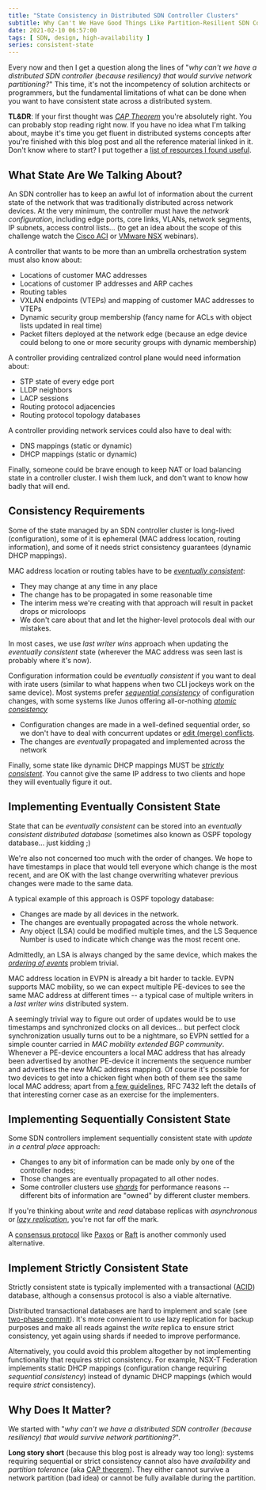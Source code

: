 ```yaml
---
title: "State Consistency in Distributed SDN Controller Clusters"
subtitle: Why Can't We Have Good Things Like Partition-Resilient SDN Controllers
date: 2021-02-10 06:57:00
tags: [ SDN, design, high-availability ]
series: consistent-state
---
```

Every now and then I get a question along the lines of "_why can't we have a distributed SDN controller (because resiliency) that would survive network partitioning?_" This time, it's not the incompetency of solution architects or programmers, but the fundamental limitations of what can be done when you want to have consistent state across a distributed system.

**TL&DR**: If your first thought was *[CAP Theorem](https://en.wikipedia.org/wiki/CAP_theorem)* you're absolutely right. You can probably stop reading right now. If you have no idea what I'm talking about, maybe it's time you get fluent in distributed systems concepts after you're finished with this blog post and all the reference material linked in it. Don't know where to start? I put together a [list of resources I found useful](https://www.ipspace.net/kb/tag/distributed-systems.html).
<!--more-->
## What State Are We Talking About?

An SDN controller has to keep an awful lot of information about the current state of the network that was traditionally distributed across network devices. At the very minimum, the controller must have the *network configuration*, including edge ports, core links, VLANs, network segments, IP subnets, access control lists... (to get an idea about the scope of this challenge watch the [Cisco ACI](https://www.ipspace.net/Cisco_ACI_Deep_Dive) or [VMware NSX](https://www.ipspace.net/VMware_NSX_Technical_Deep_Dive) webinars).

A controller that wants to be more than an umbrella orchestration system must also know about:

* Locations of customer MAC addresses
* Locations of customer IP addresses and ARP caches
* Routing tables
* VXLAN endpoints (VTEPs) and mapping of customer MAC addresses to VTEPs
* Dynamic security group membership (fancy name for ACLs with object lists updated in real time)
* Packet filters deployed at the network edge (because an edge device could belong to one or more security groups with dynamic membership)

A controller providing centralized control plane would need information about:

* STP state of every edge port
* LLDP neighbors
* LACP sessions
* Routing protocol adjacencies
* Routing protocol topology databases

A controller providing network services could also have to deal with:

* DNS mappings (static or dynamic)
* DHCP mappings (static or dynamic)

Finally, someone could be brave enough to keep NAT or load balancing state in a controller cluster. I wish them luck, and don't want to know how badly that will end.

## Consistency Requirements

Some of the state managed by an SDN controller cluster is long-lived (configuration), some of it is ephemeral (MAC address location, routing information), and some of it needs strict consistency guarantees (dynamic DHCP mappings).

MAC address location or routing tables have to be *[eventually consistent](https://en.wikipedia.org/wiki/Eventual_consistency)*:

* They may change at any time in any place
* The change has to be propagated in some reasonable time
* The interim mess we're creating with that approach will result in packet drops or microloops
* We don't care about that and let the higher-level protocols deal with our mistakes.

In most cases, we use *last writer wins* approach when updating the *eventually consistent* state (wherever the MAC address was seen last is probably where it's now).

Configuration information could be *eventually consistent* if you want to deal with irate users (similar to what happens when two CLI jockeys work on the same device). Most systems prefer *[sequential consistency](https://en.wikipedia.org/wiki/Sequential_consistency)* of configuration changes, with some systems like Junos offering all-or-nothing *[atomic consistency](https://en.wikipedia.org/wiki/Atomicity_(database_systems))*

* Configuration changes are made in a well-defined sequential order, so we don't have to deal with concurrent updates or [edit (merge) conflicts](https://en.wikipedia.org/wiki/Edit_conflict).
* The changes are *eventually* propagated and implemented across the network

Finally, some state like dynamic DHCP mappings MUST be *[strictly consistent](https://en.wikipedia.org/wiki/Consistency_model#Strict_consistency)*. You cannot give the same IP address to two clients and hope they will eventually figure it out.

## Implementing Eventually Consistent State

State that can be *eventually consistent* can be stored into an *eventually consistent distributed database* (sometimes also known as OSPF topology database... just kidding ;) 

We're also not concerned too much with the order of changes. We hope to have timestamps in place that would tell everyone which change is the most recent, and are OK with the last change overwriting whatever previous changes were made to the same data.

A typical example of this approach is OSPF topology database:

* Changes are made by all devices in the network. 
* The changes are eventually propagated across the whole network.
* Any object (LSA) could be modified multiple times, and the LS Sequence Number is used to indicate which change was the most recent one.

Admittedly, an LSA is always changed by the same device, which makes the *[ordering of events](https://en.wikipedia.org/wiki/Lamport_timestamp)* problem trivial.

MAC address location in EVPN is already a bit harder to tackle. EVPN supports MAC mobility, so we can expect multiple PE-devices to see the same MAC address at different times -- a typical case of multiple writers in a *last writer wins* distributed system. 

A seemingly trivial way to figure out order of updates would be to use timestamps and synchronized clocks on all devices... but perfect clock synchronization usually turns out to be a nightmare, so EVPN settled for a simple counter carried in *MAC mobility extended BGP community*. Whenever a PE-device encounters a local MAC address that has already been advertised by another PE-device it increments the sequence number and advertises the new MAC address mapping. Of course it's possible for two devices to get into a chicken fight when both of them see the same local MAC address; apart from [a few guidelines](https://tools.ietf.org/html/rfc7432#section-15.1), RFC 7432 left the details of that interesting corner case as an exercise for the implementers.

## Implementing Sequentially Consistent State

Some SDN controllers implement sequentially consistent state with *update in a central place* approach:

* Changes to any bit of information can be made only by one of the controller nodes;
* Those changes are eventually propagated to all other nodes.
* Some controller clusters use *[shards](https://en.wikipedia.org/wiki/Shard_(database_architecture))* for performance reasons -- different bits of information are "owned" by different cluster members.

If you're thinking about *write* and *read* database replicas with *asynchronous* or *[lazy replication](https://en.wikipedia.org/wiki/Optimistic_replication)*, you're not far off the mark.

A [consensus protocol](https://en.wikipedia.org/wiki/Consensus_(computer_science)#Some_consensus_protocols) like [Paxos](https://en.wikipedia.org/wiki/Paxos_(computer_science)) or [Raft](https://en.wikipedia.org/wiki/Raft_(algorithm)) is another commonly used alternative.

## Implement Strictly Consistent State

Strictly consistent state is typically implemented with a transactional ([ACID](https://en.wikipedia.org/wiki/ACID)) database, although a consensus protocol is also a viable alternative.

Distributed transactional databases are hard to implement and scale (see [two-phase commit](https://en.wikipedia.org/wiki/Two-phase_commit_protocol)). It's more convenient to use lazy replication for backup purposes and make all reads against the *write* replica to ensure strict consistency, yet again using shards if needed to improve performance.

Alternatively, you could avoid this problem altogether by not implementing functionality that requires strict consistency. For example, NSX-T Federation implements static DHCP mappings (configuration change requiring *sequential consistency*) instead of dynamic DHCP mappings (which would require *strict* consistency).

## Why Does It Matter?

We started with "_why can't we have a distributed SDN controller (because resiliency) that would survive network partitioning?_".

**Long story short** (because this blog post is already way too long): systems requiring sequential or strict consistency cannot also have *availability* and *partition tolerance* (aka [CAP theorem](https://en.wikipedia.org/wiki/CAP_theorem)). They either cannot survive a network partition (bad idea) or cannot be fully available during the partition.
